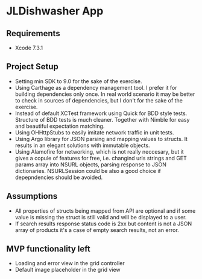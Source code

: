 # JLDishwasher App

## Requirements
* Xcode 7.3.1

## Project Setup
* Setting min SDK to 9.0 for the sake of the exercise.
* Using Carthage as a dependency management tool. I prefer it for building dependencies only once. In real world scenario it may be better to check in sources of dependencies, but I don't for the sake of the exercise.
* Instead of default XCTest framework using Quick for BDD style tests. Structure of BDD tests is much cleaner. Together with Nimble for easy and beautiful expectation matching.
* Using OHHttpStubs to easily imitate network traffic in unit tests.
* Using Argo library for JSON parsing and mapping values to structs. It results in an elegant solutions with immutable objects.
* Using Alamofire for networking, which is not really neccesary, but it gives a copule of features for free, i.e. changind urls strings and GET params array into NSURL objects, parsing response to JSON dictionaries. NSURLSession could be also a good choice if depepndencies should be avoided.

## Assumptions
* All properties of structs being mapped from API are optional and if some value is missing the struct is still valid and will be displayed to a user.
* If search results response status code is 2xx but content is not a JSON array of products it's a case of empty search results, not an error. 

## MVP functionality left
* Loading and error view in the grid controller
* Default image placeholder in the grid view
